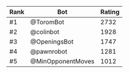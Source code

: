 Rank|Bot|Rating
---|---|---
#1|@ToromBot|2732
#2|@colinbot|1928
#3|@OpeningsBot|1747
#4|@pawnrobot|1281
#5|@MinOpponentMoves|1012
